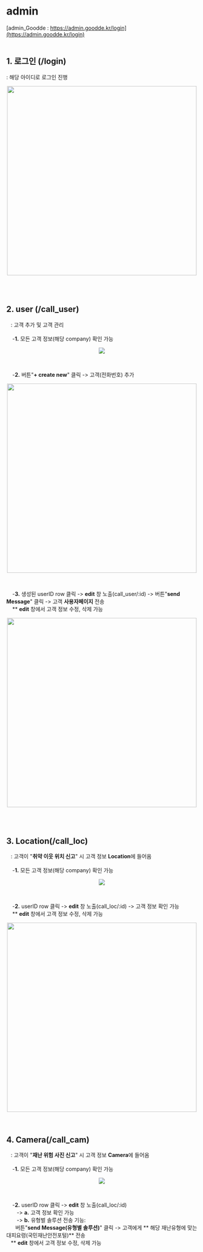 # admin 
[admin_Goodde : https://admin.goodde.kr/login](https://admin.goodde.kr/login)
<br/><br/>

## 1. 로그인 (/login)<br/>
: 해당 아이디로 로그인 진행
<p align="center"><img src="https://user-images.githubusercontent.com/101400650/205231365-8f0b0301-93b3-4f95-bde8-85bc14b8e0ea.png"  width="500" ></p>
<br/><br/>

## 2. user (/call_user)<br/>
&nbsp;&nbsp;&nbsp;: 고객 추가 및 고객 관리<br/>
<br/>
&nbsp;&nbsp;&nbsp; -**1.** 모든 고객 정보(해당 company) 확인 가능
<p align="center"><img src="https://user-images.githubusercontent.com/101400650/205231657-ed68b949-99b1-43c0-a559-731bff2db127.png" ></p>
<br/>

&nbsp;&nbsp;&nbsp; -**2.** 버튼"**+ create new**" 클릭 -> 고객(전화번호) 추가<br/>
<p align="center"><img src="https://user-images.githubusercontent.com/101400650/205236911-04b2c0e0-7426-4788-b542-ed19bdc436c4.png" width="500" ></p>
<br/>

&nbsp;&nbsp;&nbsp; -**3.** 생성된 userID row 클릭 -> **edit** 창 노출(call_user/:id) -> 버튼"**send Message**" 클릭 -> 고객 **사용자페이지** 전송<br/>
&nbsp;&nbsp;&nbsp; ** **edit** 창에서 고객 정보 수정, 삭제 가능<br/>
<p align="center"><img src="https://user-images.githubusercontent.com/101400650/205231905-7f1a0cd5-841e-4f7b-b1fb-9df2d2fb3a3c.png" width="500" ></p>
<br/><br/>

## 3. Location(/call_loc)<br/>
&nbsp;&nbsp;&nbsp;: 고객이 "**취약 이웃 위치 신고**" 시 고객 정보 **Location**에 들어옴<br/>
<br/>
&nbsp;&nbsp;&nbsp; -**1.** 모든 고객 정보(해당 company) 확인 가능<br/>
<p align="center"><img src="https://user-images.githubusercontent.com/101400650/205234501-ea5636d2-6935-4584-9faf-7820386f8dec.png" ></p>
<br/>

&nbsp;&nbsp;&nbsp; -**2.** userID row 클릭 -> **edit** 창 노출(call_loc/:id) -> 고객 정보 확인 가능<br/>
&nbsp;&nbsp;&nbsp; ** **edit** 창에서 고객 정보 수정, 삭제 가능<br/>
<p align="center"><img src="https://user-images.githubusercontent.com/101400650/205237211-b1eb6cea-15c3-41e1-a1c5-6fea2cf781d1.png" width="500"></p>
<br/>
     
## 4. Camera(/call_cam)<br>
&nbsp;&nbsp;&nbsp;: 고객이 "**재난 위험 사진 신고**" 시 고객 정보 **Camera**에 들어옴<br/>
<br/>
&nbsp;&nbsp;&nbsp; -**1.** 모든 고객 정보(해당 company) 확인 가능<br/>

<p align="center"><img src="https://user-images.githubusercontent.com/101400650/205233912-b51493f9-0e49-44f8-b219-2f6c7db6f4b8.png" ></p>
<br/>

&nbsp;&nbsp;&nbsp; -**2.** userID row 클릭 -> **edit** 창 노출(call_loc/:id) <br/>
&nbsp;&nbsp;&nbsp;&nbsp;&nbsp;&nbsp; -> **a.** 고객 정보 확인 가능<br/>
&nbsp;&nbsp;&nbsp;&nbsp;&nbsp;&nbsp; -> **b.** 유형벌 솔루션 전송 기능:<br/>
&nbsp;&nbsp;&nbsp;&nbsp;&nbsp;&nbsp;버튼"**send Message(유형별 솔루션)**" 클릭 -> 고객에게 ** 해당 재난유형에 맞는 대피요령(국민재난안전포털)** 전송<br/>
&nbsp;&nbsp;&nbsp;** **edit** 창에서 고객 정보 수정, 삭제 가능<br/>

